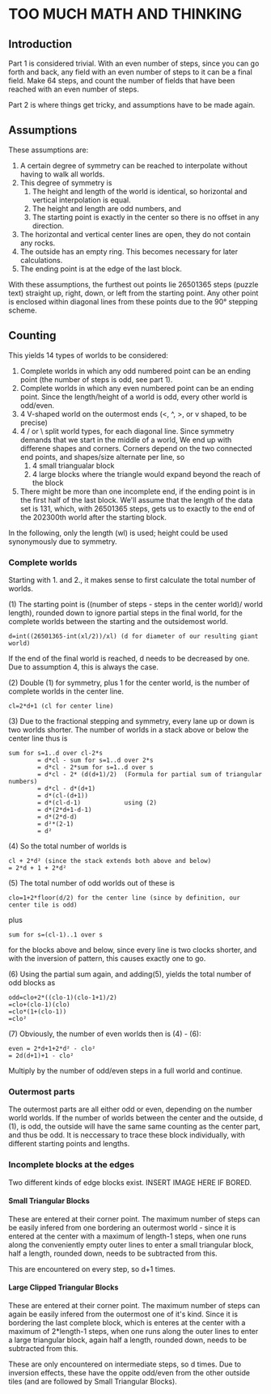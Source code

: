 # TOO MUCH MATH AND THINKING

## Introduction

Part 1 is considered trivial. With an even number of steps, since you can go forth and back, any field with an even number of steps to it can be a final field. Make 64 steps, and count the number of fields that have been reached with an even number of steps.

Part 2 is where things get tricky, and assumptions have to be made again.

## Assumptions

These assumptions are:

1. A certain degree of symmetry can be reached to interpolate without having to walk all worlds.
2. This degree of symmetry is
    1. The height and length of the world is identical, so horizontal and vertical interpolation is equal.
    2. The height and length are odd numbers, and
    3. The starting point is exactly in the center so there is no offset in any direction.
3. The horizontal and vertical center lines are open, they do not contain any rocks.
4. The outside has an empty ring. This becomes necessary for later calculations.
5. The ending point is at the edge of the last block.

With these assumptions, the furthest out points lie 26501365 steps (puzzle text) straight up, right, down, or left from the starting point. Any other point is enclosed within diagonal lines from these points due to the 90° stepping scheme.

## Counting

This yields 14 types of worlds to be considered:

1. Complete worlds in which any odd numbered point can be an ending point (the number of steps is odd, see part 1).
2. Complete worlds in which any even numbered point can be an ending point. Since the length/height of a world is odd, every other world is odd/even.
3. 4 V-shaped world on the outermost ends (<, ^, >, or v shaped, to be precise)
4. 4 / or \ split world types, for each diagonal line. Since symmetry demands that we start in the middle of a world, We end up with differene shapes and corners. Corners depend on the two connected end points, and shapes/size alternate per line, so
   1. 4 small triangualar block
   2. 4 large blocks where the triangle would expand beyond the reach of the block
5. There might be more than one incomplete end, if the ending point is in the first half of the last block. We'll assume that the length of the data set is 131, which, with 26501365 steps, gets us to exactly to the end of the 202300th world after the starting block.

In the following, only the length (wl) is used; height could be used synonymously due to symmetry.

### Complete worlds

Starting with 1. and 2., it makes sense to first calculate the total number of worlds. 

(1) The starting point is ((number of steps - steps in the center world)/ world length), rounded down to ignore partial steps in the final world, for the complete worlds between the starting and the outsidemost world.
```
d=int((26501365-int(xl/2))/xl) (d for diameter of our resulting giant world)
```
If the end of the final world is reached, d needs to be decreased by one. Due to assumption 4, this is always the case.

(2) Double (1) for symmetry, plus 1 for the center world, is the number of complete worlds in the center line.
```
cl=2*d+1 (cl for center line)
```

(3) Due to the fractional stepping and symmetry, every lane up or down is two worlds shorter. The number of worlds in a stack above or below the center line thus is
```
sum for s=1..d over cl-2*s
        = d*cl - sum for s=1..d over 2*s
        = d*cl - 2*sum for s=1..d over s
        = d*cl - 2* (d(d+1)/2)  (Formula for partial sum of triangular numbers)
        = d*cl - d*(d+1)
        = d*(cl-(d+1))
        = d*(cl-d-1)            using (2)
        = d*(2*d+1-d-1)
        = d*(2*d-d)
        = d²*(2-1)
        = d²
```
(4) So the total number of worlds is
```
cl + 2*d² (since the stack extends both above and below)
= 2*d + 1 + 2*d²
```


(5) The total number of odd worlds out of these is
```
clo=1+2*floor(d/2) for the center line (since by definition, our center tile is odd)
```
plus
```
sum for s=(cl-1)..1 over s
```
for the blocks above and below, since every line is two clocks shorter, and with the inversion of pattern, this causes exactly one to go. 

(6) Using the partial sum again, and adding(5), yields the total number of odd blocks as
```
odd=clo+2*((clo-1)(clo-1+1)/2)
=clo+(clo-1)(clo)
=clo*(1+(clo-1))
=clo²
```

(7) Obviously, the number of even worlds then is (4) - (6):
```
even = 2*d+1+2*d² - clo²
= 2d(d+1)+1 - clo²
```
Multiply by the number of odd/even steps in a full world and continue.

### Outermost parts

The outermost parts are all either odd or even, depending on the number world worlds. If the number of worlds between the center and the outside, d (1), is odd, the outside will have the same same counting as the center part, and thus be odd. It is neccessary to trace these block individually, with different starting points and lengths.

### Incomplete blocks at the edges

Two different kinds of edge blocks exist. INSERT IMAGE HERE IF BORED.

#### Small Triangular Blocks

These are entered at their corner point. The maximum number of steps can be easily infered from one bordering an outermost world - since it is entered at the center with a maximum of length-1 steps, when one runs along the conveniently empty outer lines to enter a small triangular block, half a length, rounded down, needs to be subtracted from this.

This are encountered on every step, so d+1 times.

#### Large Clipped Triangular Blocks

These are entered at their corner point. The maximum number of steps can again be easily infered from the outermost one of it's kind. Since it is bordering the last complete block, which is enteres at the center with a maximum of 2*length-1 steps, when one runs along the outer lines to enter a large triangular block, again half a length, rounded down, needs to be subtracted from this.

These are only encountered on intermediate steps, so d times. Due to inversion effects, these have the oppite odd/even from the other outside tiles (and are followed by Small Triangular Blocks).

